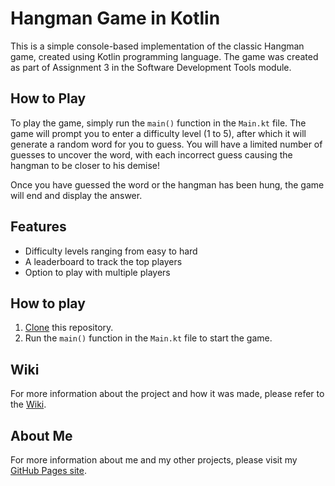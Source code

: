 # Hangman Game in Kotlin

This is a simple console-based implementation of the classic Hangman game, created using Kotlin programming language. The game was created as part of Assignment 3 in the Software Development Tools module.

## How to Play

To play the game, simply run the `main()` function in the `Main.kt` file. The game will prompt you to enter a difficulty level (1 to 5), after which it will generate a random word for you to guess. You will have a limited number of guesses to uncover the word, with each incorrect guess causing the hangman to be closer to his demise!

Once you have guessed the word or the hangman has been hung, the game will end and display the answer.

## Features

- Difficulty levels ranging from easy to hard
- A leaderboard to track the top players
- Option to play with multiple players

## How to play

1. [Clone](https://github.com/ConorCoker/hangman-conor-coker.git) this repository.
2. Run the `main()` function in the `Main.kt` file to start the game.

## Wiki

For more information about the project and how it was made, please refer to the [Wiki](https://github.com/ConorCoker/hangman-conor-coker/wiki).

## About Me

For more information about me and my other projects, please visit my [GitHub Pages site](https://conorcoker.github.io/mywebsite/).

